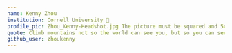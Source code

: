 ```yaml
---
name: Kenny Zhou
institution: Cornell University 🚩
profile_pic: Zhou_Kenny-Headshot.jpg The picture must be squared and 544px on width and height.
quote: Climb mountains not so the world can see you, but so you can see the world.
github_user: zhoukenny
---
```

